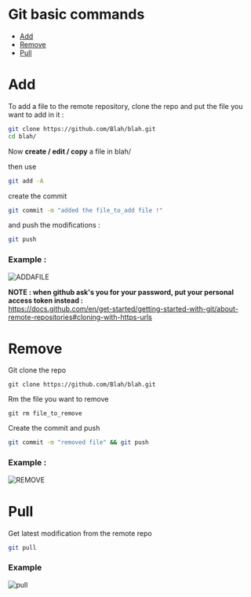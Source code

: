 # Git basic commands

- <a href="https://github.com/NullBrunk/git-cheat-sheet/blob/main/README.md#add">Add</a>
- <a href="https://github.com/NullBrunk/git-cheat-sheet/blob/main/README.md#remove">Remove</a>
- <a href="https://github.com/NullBrunk/git-cheat-sheet/blob/main/README.md#pull">Pull</a>


# Add
To add a file to the remote repository, clone the repo and put the file you want to add in it :

```bash
git clone https://github.com/Blah/blah.git
cd blah/
```
Now **create / edit / copy** a file in blah/

then use 
```bash
git add -A
```

create the commit 
```bash
git commit -m "added the file_to_add file !"
```

and push the modifications :
```bash
git push
```

### Example :
![ADDAFILE](https://user-images.githubusercontent.com/106782577/203608593-dd9db07f-db2f-4803-9075-16a113b2b0fa.png)


**NOTE : when github ask's you for your password, put your personal access token instead :**     
https://docs.github.com/en/get-started/getting-started-with-git/about-remote-repositories#cloning-with-https-urls



# Remove

Git clone the repo
```
git clone https://github.com/Blah/blah.git
```

Rm the file you want to remove
```
git rm file_to_remove
```

Create the commit and push
```bash
git commit -m "removed file" && git push
```

### Example :

![REMOVE](https://user-images.githubusercontent.com/106782577/203609294-b3dd5761-1283-48fd-92f0-f1de57e36f3d.png)


# Pull

Get latest modification from the remote repo
```bash
git pull
```

### Example

![pull](https://user-images.githubusercontent.com/106782577/203603859-0359b738-c98b-412b-b27b-7bff2a300206.png)

